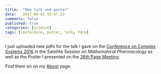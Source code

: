 ```yaml
---
title:  "New talk and poster"
date:   2017-08-01 15:47:23
comments: false
published: true
categories: [science]
tags: [conference, poster, talk, fdra]
---
```

I just uploaded new pdfs for the talk I gave on the [Conference on Complex Systems 2016](http://www.ccs2016.org) in the Satellite Session on *Mathematical Pharmacology* as well as the Poster I presented on the [26th Page Meeting](https://www.page-meeting.org/default.asp?id=41&keuze=meeting).

Find them on on my [About](http://pascal.schulthess.io/about) page.
